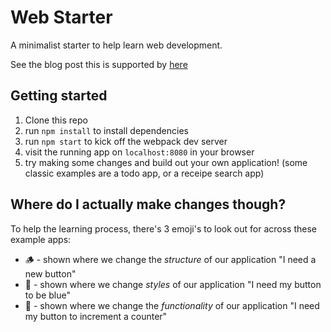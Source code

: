 # Web Starter
A minimalist starter to help learn web development.

See the blog post this is supported by [here](https://blog.gait.dev/an-opinionated-guide-to-learning-web-development)


## Getting started

1. Clone this repo
2. run `npm install` to install dependencies
3. run `npm start` to kick off the webpack dev server
4. visit the running app on `localhost:8080` in your browser
5. try making some changes and build out your own application! (some classic examples are a todo app, or a receipe search app)

## Where do I actually make changes though?
To help the learning process, there's 3 emoji's to look out for across these example apps:

- 🪵 - shown where we change the _structure_ of our application "I need a new button"
- 🎨 - shown where we change _styles_ of our application "I need my button to be blue"
- 🤖 - shown where we change the _functionality_ of our application "I need my button to increment a counter"
